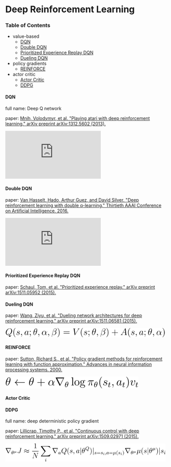 # Deep Reinforcement Learning

### Table of Contents
- value-based
  - <a href="#DQN">DQN</a>
  - <a href="#DoubleDQN">Double DQN</a>
  - <a href="#PrioritizedExperienceReplayDQN">Prioritized Experience Replay DQN</a>
  - <a href="#DuelingDQN">Dueling DQN</a>
- policy gradients
  - <a href="#REINFORCE">REINFORCE</a>
- actor critic
  - <a href="#ActorCritic">Actor Critic</a>
  - <a href="#DDPG">DDPG</a>

#### <a name="DQN">DQN</a>
full name: Deep Q network

paper: [Mnih, Volodymyr, et al. "Playing atari with deep reinforcement learning." arXiv preprint arXiv:1312.5602 (2013).](https://arxiv.org/pdf/1312.5602.pdf\))

![DQN](https://latex.codecogs.com/svg.latex?R&plus;%5Cgamma%20%5Cunderset%7Ba%7D%7Bmax%7D%20Q%28S_%7Bt&plus;1%7D%2Ca%3B%5Ctheta_%7Bt%7D%5E%7B-%7D%20%29 "DQN")

#### <a name="DoubleDQN">Double DQN</a>
paper: [Van Hasselt, Hado, Arthur Guez, and David Silver. "Deep reinforcement learning with double q-learning." Thirtieth AAAI Conference on Artificial Intelligence. 2016.](https://www.aaai.org/ocs/index.php/AAAI/AAAI16/paper/download/12389/11847)

![DoubleDQN](https://latex.codecogs.com/svg.latex?R&plus;%5Cgamma%20Q%28S_%7Bt&plus;1%7D%2C%5Cunderset%7Ba%7D%7Bargmax%7DQ%28S_%7Bt&plus;1%7D%2Ca%3B%5Ctheta_%7Bt%7D%29%3B%5Ctheta_%7Bt%7D%5E%7B-%7D%20%29 "DoubleDQN")

#### <a name="PrioritizedExperienceReplayDQN">Prioritized Experience Replay DQN</a>
paper: [Schaul, Tom, et al. "Prioritized experience replay." arXiv preprint arXiv:1511.05952 (2015).](https://arxiv.org/pdf/1511.05952.pdf)

#### <a name="DuelingDQN">Dueling DQN</a>
paper: [Wang, Ziyu, et al. "Dueling network architectures for deep reinforcement learning." arXiv preprint arXiv:1511.06581 (2015).](https://arxiv.org/pdf/1511.06581.pdf)

![DuelingDQN](https://github.com/YunlianMoon/AILibrary/blob/master/ReinforcementLearning/images/DuelingDQN.svg "DuelingDQN")

#### <a name="REINFORCE">REINFORCE</a>
paper: [Sutton, Richard S., et al. "Policy gradient methods for reinforcement learning with function approximation." Advances in neural information processing systems. 2000.](http://papers.nips.cc/paper/1713-policy-gradient-methods-for-reinforcement-learning-with-function-approximation.pdf)

![REINFORCE](https://github.com/YunlianMoon/AILibrary/blob/master/ReinforcementLearning/images/REINFORCE.svg "REINFORCE")

#### <a name="ActorCritic">Actor Critic</a>

#### <a name="DDPG">DDPG</a>
full name: deep deterministic policy gradient

paper: [Lillicrap, Timothy P., et al. "Continuous control with deep reinforcement learning." arXiv preprint arXiv:1509.02971 (2015).](https://arxiv.org/pdf/1509.02971.pdf)

![DDPG](https://github.com/YunlianMoon/AILibrary/blob/master/ReinforcementLearning/images/DDPG.svg "DDPG")




